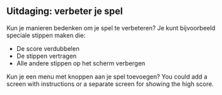 ## Uitdaging: verbeter je spel

Kun je manieren bedenken om je spel te verbeteren? Je kunt bijvoorbeeld speciale stippen maken die:

+ De score verdubbelen
+ De stippen vertragen
+ Alle andere stippen op het scherm verbergen

Kun je een menu met knoppen aan je spel toevoegen? You could add a screen with instructions or a separate screen for showing the high score.